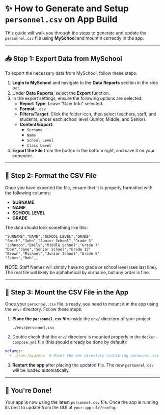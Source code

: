 # ✨ How to Generate and Setup `personnel.csv` on App Build

This guide will walk you through the steps to generate and update the `personnel.csv` file using **MySchool** and mount it correctly in the app.

---

## 📥 Step 1: Export Data from MySchool

To export the necessary data from MySchool, follow these steps:

1. **Login to MySchool** and navigate to the **Data Reports** section in the side bar.
2. Under **Data Reports**, select the **Export** function.
3. In the export settings, ensure the following options are selected:
    - **Report Type**: Leave "User Info" selected.
    - **Format**: `.csv`
    - **Filters/Target**: Click the folder icon, then select teachers, staff, and students, under each school level (Junior, Middle, and Senior).
    - **Content/Export**:
        - `Surname`
        - `Name`
        - `School Level`
        - `Class Level`
4. **Export the File** from the button in the bottum right, and save it on your computer.

---

## 📝 Step 2: Format the CSV File

Once you have exported the file, ensure that it is properly formatted with the following columns:
- **SURNAME**
- **NAME**
- **SCHOOL LEVEL**
- **GRADE**

The data should look something like this:

```csv
"SURNAME","NAME","SCHOOL LEVEL","GRADE"
"Smith","John","Junior School","Grade 3"
"Johnson","Emily","Middle School","Grade 7"
"Doe","Jane","Senior School","Grade 12"
"Brown","Michael","Junior School","Grade 5"
"James","Bob",,
```
**NOTE**: Staff Names will simply have no grade or school level (see last line). The real file will likely be alphabetical by surname, but any order is fine.

---

## 📂 Step 3: Mount the CSV File in the App

Once your `personnel.csv` file is ready, you need to mount it in the app using the `env/` directory. Follow these steps:

1. **Place the `personnel.csv` file** inside the `env/` directory of your project:
   ```
   ./env/personnel.csv
   ```
2. Double check that the `env/` directory is mounted properly in the `docker-compose.yml` file (this should already be done by default):

```yaml
volumes:
  - ./env:/app/env  # Mount the env directory containing personnel.csv
```

3. **Restart the app** after placing the updated file. The new `personnel.csv` will be loaded automatically.

---

## 🎉 You're Done!

Your app is now using the latest `personnel.csv` file. Once the app is running its best to update from the GUI at `your-app-ulr/config`.
